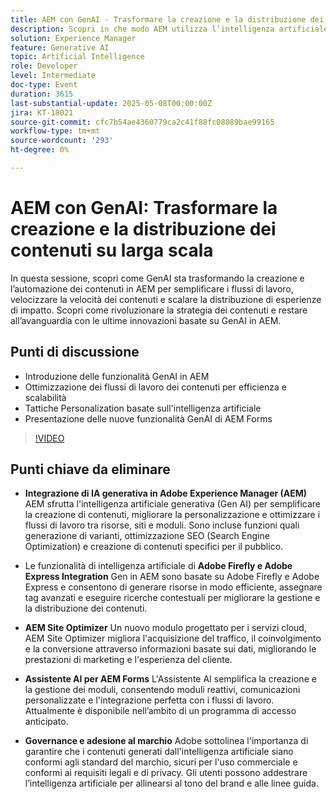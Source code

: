 ```yaml
---
title: AEM con GenAI - Trasformare la creazione e la distribuzione dei contenuti su larga scala
description: Scopri in che modo AEM utilizza l’intelligenza artificiale generativa, Firefly ed Express per promuovere la creazione di contenuti, l’ottimizzazione dei siti e le esperienze personalizzate, garantendo al contempo la governance del brand.
solution: Experience Manager
feature: Generative AI
topic: Artificial Intelligence
role: Developer
level: Intermediate
doc-type: Event
duration: 3615
last-substantial-update: 2025-05-08T00:00:00Z
jira: KT-18021
source-git-commit: cfc7b54ae4360779ca2c41f88fc08089bae99165
workflow-type: tm+mt
source-wordcount: '293'
ht-degree: 0%

---
```



# AEM con GenAI: Trasformare la creazione e la distribuzione dei contenuti su larga scala

In questa sessione, scopri come GenAI sta trasformando la creazione e l’automazione dei contenuti in AEM per semplificare i flussi di lavoro, velocizzare la velocità dei contenuti e scalare la distribuzione di esperienze di impatto. Scopri come rivoluzionare la strategia dei contenuti e restare all’avanguardia con le ultime innovazioni basate su GenAI in AEM.

## Punti di discussione

* Introduzione delle funzionalità GenAI in AEM
* Ottimizzazione dei flussi di lavoro dei contenuti per efficienza e scalabilità
* Tattiche Personalization basate sull&#39;intelligenza artificiale
* Presentazione delle nuove funzionalità GenAI di AEM Forms

>[!VIDEO](https://video.tv.adobe.com/v/3458044/?learn=on&enablevpops)

## Punti chiave da eliminare

* **Integrazione di IA generativa in Adobe Experience Manager (AEM)** AEM sfrutta l&#39;intelligenza artificiale generativa (Gen AI) per semplificare la creazione di contenuti, migliorare la personalizzazione e ottimizzare i flussi di lavoro tra risorse, siti e moduli. Sono incluse funzioni quali generazione di varianti, ottimizzazione SEO (Search Engine Optimization) e creazione di contenuti specifici per il pubblico.

* Le funzionalità di intelligenza artificiale di **Adobe Firefly e Adobe Express Integration** Gen in AEM sono basate su Adobe Firefly e Adobe Express e consentono di generare risorse in modo efficiente, assegnare tag avanzati e eseguire ricerche contestuali per migliorare la gestione e la distribuzione dei contenuti.

* **AEM Site Optimizer** Un nuovo modulo progettato per i servizi cloud, AEM Site Optimizer migliora l&#39;acquisizione del traffico, il coinvolgimento e la conversione attraverso informazioni basate sui dati, migliorando le prestazioni di marketing e l&#39;esperienza del cliente.

* **Assistente AI per AEM Forms** L&#39;Assistente AI semplifica la creazione e la gestione dei moduli, consentendo moduli reattivi, comunicazioni personalizzate e l&#39;integrazione perfetta con i flussi di lavoro. Attualmente è disponibile nell’ambito di un programma di accesso anticipato.

* **Governance e adesione al marchio** Adobe sottolinea l&#39;importanza di garantire che i contenuti generati dall&#39;intelligenza artificiale siano conformi agli standard del marchio, sicuri per l&#39;uso commerciale e conformi ai requisiti legali e di privacy. Gli utenti possono addestrare l’intelligenza artificiale per allinearsi al tono del brand e alle linee guida.
